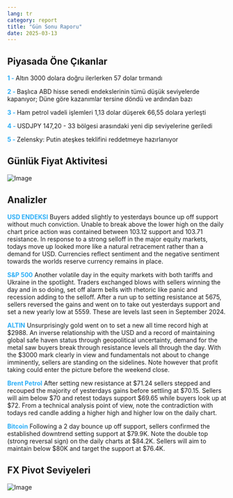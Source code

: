 ```yaml
---
lang: tr
category: report
title: "Gün Sonu Raporu"
date: 2025-03-13
---
```



<h2>Piyasada Öne Çıkanlar</h2>
<strong style="color: #2caef7;">1 - </strong> Altın 3000 dolara doğru ilerlerken 57 dolar tırmandı

<strong style="color: #2caef7;">2 - </strong> Başlıca ABD hisse senedi endekslerinin tümü düşük seviyelerde kapanıyor; Düne göre kazanımlar tersine döndü ve ardından bazı

<strong style="color: #2caef7;">3 - </strong> Ham petrol vadeli işlemleri 1,13 dolar düşerek 66,55 dolara yerleşti

<strong style="color: #2caef7;">4 - </strong> USDJPY 147,20 - 33 bölgesi arasındaki yeni dip seviyelerine geriledi

<strong style="color: #2caef7;">5 - </strong> Zelensky: Putin ateşkes teklifini reddetmeye hazırlanıyor



<h2>Günlük Fiyat Aktivitesi</h2>
<img src="https://markleighedu.github.io/img/Mar-2025/13-Mar-2025/price.jpg" alt="Image"/>

<h2>Analizler</h2>
<strong style="color: #2caef7;">USD ENDEKSI</strong> Buyers added slightly to yesterdays bounce up off support without much conviction. Unable to break above the lower high on the daily chart price action was contained between 103.12 support and 103.71 resistance. In response to a strong selloff in the major equity markets, todays move up looked more like a natural retracement rather than a demand for USD. Currencies reflect sentiment and the negative sentiment towards the worlds reserve currency remains in place.  

<strong style="color: #2caef7;">S&P 500</strong> Another volatile day in the equity markets with both tariffs and Ukraine in the spotlight. Traders exchanged blows with sellers winning the day and in so doing, set off alarm bells with rhetoric like panic and recession adding to the selloff. After a run up to setting resistance at 5675, sellers reversed the gains and went on to take out yesterdays support and set a new yearly low at 5559. These are levels last seen in September 2024.

<strong style="color: #2caef7;">ALTIN</strong> Unsurprisingly gold went on to set a new all time record high at $2988. An inverse relationship with the USD and a record of maintaining global safe haven status through geopolitical uncertainty, demand for the metal saw buyers break through resistance levels all through the day. With the $3000 mark clearly in view and fundamentals not about to change imminently, sellers are standing on the sidelines. Note however that profit taking could enter the picture before the weekend close.   

<strong style="color: #2caef7;">Brent Petrol</strong> After setting new resistance at $71.24 sellers stepped and recouped the majority of yesterdays gains before settling at $70.15. Sellers will aim below $70 and retest todays support $69.65 while buyers look up at $72. From a technical analysis point of view, note the contradiction with todays red candle adding a higher high and higher low on the daily chart.

<strong style="color: #2caef7;">Bitcoin</strong> Following a 2 day bounce up off support, sellers confirmed the established downtrend setting support at $79.9K. Note the double top (strong reversal sign) on the daily charts at $84.2K. Sellers will aim to maintain below $80K and target the support at $76.4K.



<h2>FX Pivot Seviyeleri</h2>
<img src="https://markleighedu.github.io/img/Mar-2025/13-Mar-2025/pivot.jpg" alt="Image"/>